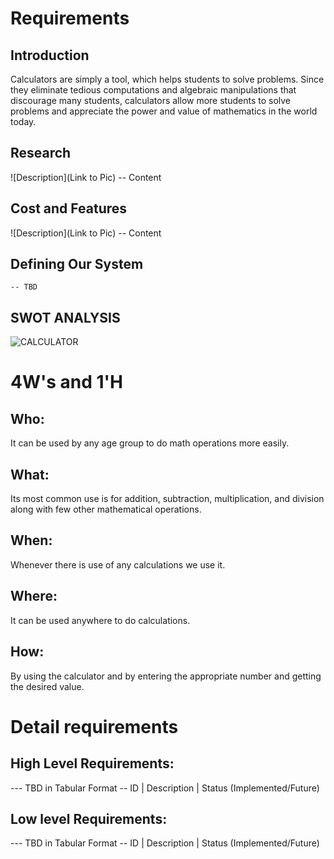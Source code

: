 # Requirements
## Introduction
Calculators are simply a tool, which helps students to solve problems. Since they eliminate tedious computations and algebraic manipulations that discourage many students, calculators allow more students to solve problems and appreciate the power and value of mathematics in the world today.

## Research
![Description](Link to Pic)
-- Content 
## Cost and Features
![Description](Link to Pic)
-- Content 
## Defining Our System
    -- TBD
## SWOT ANALYSIS

![CALCULATOR](https://user-images.githubusercontent.com/80394921/114668527-799f6100-9d1e-11eb-8929-2c1b0e7e0c24.png)

# 4W&#39;s and 1&#39;H

## Who:

 It can be used by any age group to do math operations more easily.

## What:

Its most common use is for addition, subtraction, multiplication, and division along with few other mathematical operations.

## When:

Whenever there is use of any calculations we use it.

## Where:

It can be used anywhere to do calculations.

## How:

By using the calculator and by entering the appropriate number and getting the desired value.

# Detail requirements
## High Level Requirements:
--- TBD in Tabular Format 
-- ID | Description | Status (Implemented/Future)


##  Low level Requirements:
--- TBD in Tabular Format 
-- ID | Description | Status (Implemented/Future)
